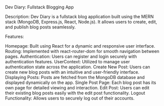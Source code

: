 Dev Diary: Fullstack Blogging App

Description:
Dev Diary is a fullstack blog application built using the MERN stack (MongoDB, Express.js, React, Node.js). It allows users to create, edit, and publish blog posts seamlessly.

Features:

Homepage: Built using React for a dynamic and responsive user interface.
Routing: Implemented with react-router-dom for smooth navigation between pages.
Authentication: Users can register and login securely with authentication features.
UserContext: Utilized to manage user authentication state across the application.
Create New Post: Users can create new blog posts with an intuitive and user-friendly interface.
Displaying Posts: Posts are fetched from the MongoDB database and displayed dynamically on the app.
Single Post Page: Each blog post has its own page for detailed viewing and interaction.
Edit Post: Users can edit their existing blog posts easily with the edit post functionality.
Logout Functionality: Allows users to securely log out of their accounts.
